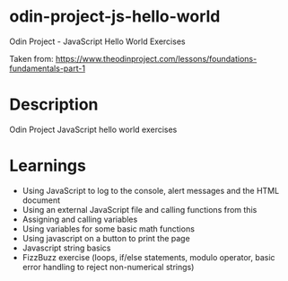 # odin-project-js-hello-world
Odin Project - JavaScript Hello World Exercises

Taken from: https://www.theodinproject.com/lessons/foundations-fundamentals-part-1


# Description
Odin Project JavaScript hello world exercises



# Learnings
- Using JavaScript to log to the console, alert messages and the HTML document
- Using an external JavaScript file and calling functions from this
- Assigning and calling variables
- Using variables for some basic math functions  
- Using javascript on a button to print the page
- Javascript string basics
- FizzBuzz exercise (loops, if/else statements, modulo operator, basic error handling to reject non-numerical strings)